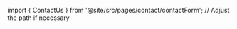 import { ContactUs } from '@site/src/pages/contact/contactForm'; // Adjust the path if necessary

<ContactUs/>